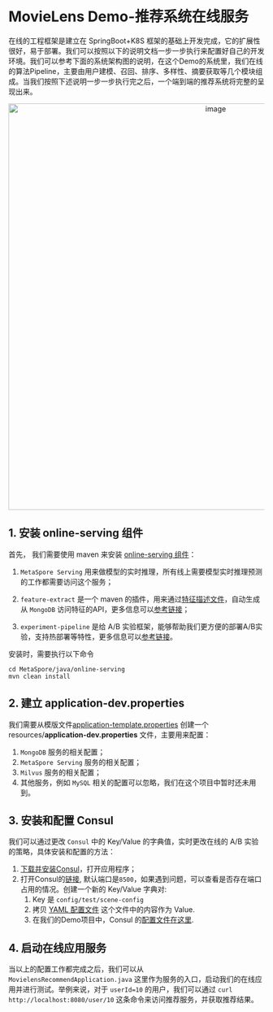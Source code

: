 # MovieLens Demo-推荐系统在线服务

在线的工程框架是建立在 SpringBoot+K8S 框架的基础上开发完成，它的扩展性很好，易于部署。我们可以按照以下的说明文档一步一步执行来配置好自己的开发环境。我们可以参考下面的系统架构图的说明，在这个Demo的系统里，我们在线的算法Pipeline，主要由用户建模、召回、排序、多样性、摘要获取等几个模块组成。当我们按照下述说明一步一步执行完之后，一个端到端的推荐系统将完整的呈现出来。

<p align="center">
   <img width="800" alt="image" src="https://user-images.githubusercontent.com/7464971/160770284-26bd3885-4d47-4c00-9260-b3dc1aeb4263.png">
</p>

## 1. 安装 online-serving 组件
首先， 我们需要使用 maven 来安装 [online-serving 组件](../../../java/online-serving/README-CN.md)：

1. `MetaSpore Serving` 用来做模型的实时推理，所有线上需要模型实时推理预测的工作都需要访问这个服务；

2. `feature-extract` 是一个 maven 的插件，用来通过[特征描述文件](src/main/resources/tables)，自动生成从 `MongoDB` 访问特征的API，更多信息可以[参考链接](../../../java/online-serving/feature-extract/README-CN.md)；

3. `experiment-pipeline` 是给 A/B 实验框架，能够帮助我们更方便的部署A/B实验，支持热部署等特性，更多信息可以[参考链接](../../../java/online-serving/experiment-pipeline/README-CN.md)。

安装时，需要执行以下命令
```shell
cd MetaSpore/java/online-serving
mvn clean install 
```

## 2. 建立 application-dev.properties
我们需要从模版文件[application-template.properties](src/main/resources/application-template.properties) 创建一个 resources/**application-dev.properties** 文件，主要用来配置：
1. `MongoDB` 服务的相关配置；
2. `MetaSpore Serving` 服务的相关配置；
3. `Milvus` 服务的相关配置；
4. 其他服务，例如 `MySQL` 相关的配置可以忽略，我们在这个项目中暂时还未用到。

## 3. 安装和配置 Consul
我们可以通过更改 `Consul` 中的 Key/Value 的字典值，实时更改在线的 A/B 实验的策略，具体安装和配置的方法：
1. [下载并安装Consul](https://www.consul.io/downloads)，打开应用程序；
2. 打开Consul的[链接](http://localhost:8500/ui/dc1/kv), 默认端口是`8500`，如果遇到问题，可以查看是否存在端口占用的情况。创建一个新的 Key/Value 字典对:
   1. Key 是 `config/test/scene-config`
   2. 拷贝 [YAML 配置文件](src/main/resources/experiment.yaml) 这个文件中的内容作为 Value. 
   3. 在我们的Demo项目中，Consul 的[配置文件在这里](src/main/resources/bootstrap.yml).

## 4. 启动在线应用服务
当以上的配置工作都完成之后，我们可以从 `MovielensRecommendApplication.java` 这里作为服务的入口，启动我们的在线应用并进行测试。举例来说，对于 `userId=10` 的用户，我们可以通过
`curl http://localhost:8080/user/10` 这条命令来访问推荐服务，并获取推荐结果。


